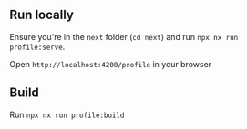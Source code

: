 ## Run locally

Ensure you're in the `next` folder (`cd next`) and run `npx nx run profile:serve`.

Open `http://localhost:4200/profile` in your browser

## Build

Run `npx nx run profile:build`
